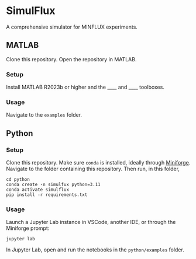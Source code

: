 # SimulFlux

A comprehensive simulator for MINFLUX experiments.

## MATLAB

Clone this repository. Open the repository in MATLAB. 

### Setup

Install MATLAB R2023b or higher and the ____ and ____ toolboxes.

### Usage

Navigate to the `examples` folder.

## Python

### Setup

Clone this repository. Make sure `conda` is installed, ideally through 
[Miniforge](https://github.com/conda-forge/miniforge?tab=readme-ov-file).
Navigate to the folder containing this repository. Then run, in this folder,

```
cd python
conda create -n simulfux python=3.11
conda activate simulflux
pip install -r requirements.txt
```

### Usage

Launch a Jupyter Lab instance in VSCode, another IDE, or through the Miniforge prompt:

```
jupyter lab
```

In Jupyter Lab, open and run the notebooks in the `python/examples` folder.
